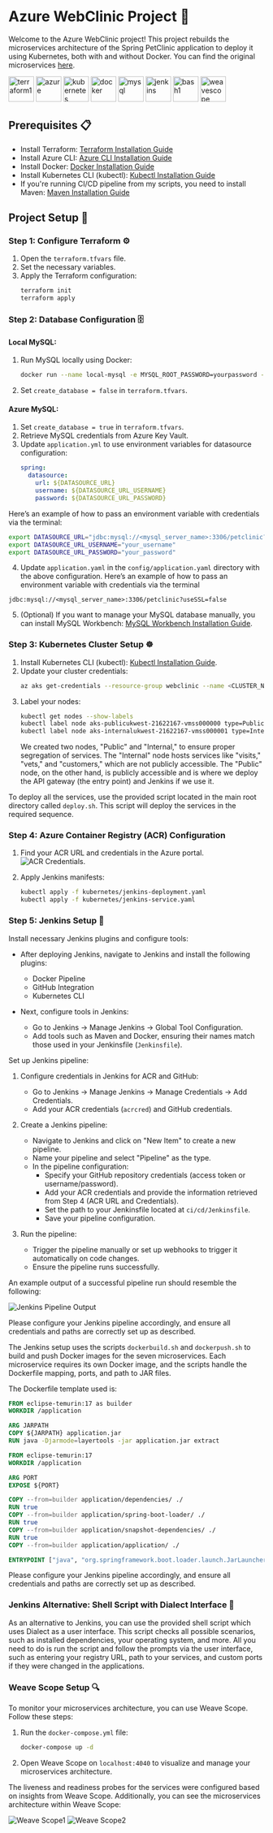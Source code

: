 # Azure WebClinic Project 🏥

Welcome to the Azure WebClinic project! This project rebuilds the microservices architecture of the Spring PetClinic application to deploy it using Kubernetes, both with and without Docker. You can find the original microservices [here](link-to-original-microservices).

<p align="left">
  <img src="screenshots/terraform1.svg" alt="terraform1" width="50" height="50"/>
  <img src="screenshots/azure.svg" alt="azure" width="50" height="50"/>
  <img src="screenshots/kubernetes.svg" alt="kubernetes" width="50" height="50"/>
  <img src="screenshots/docker.svg" alt="docker" width="50" height="50"/>
  <img src="screenshots/mysql.svg" alt="mysql" width="50" height="50"/>
  <img src="screenshots/jenkins.svg" alt="jenkins" width="50" height="50"/>
  <img src="screenshots/bash1.svg" alt="bash1" width="50" height="50"/>
  <img src="screenshots/weavescope.svg" alt="weavescope" width="50" height="50"/>
</p>

## Prerequisites 📋
- Install Terraform: [Terraform Installation Guide](terraform-installation-guide-link)
- Install Azure CLI: [Azure CLI Installation Guide](azure-cli-installation-guide-link)
- Install Docker: [Docker Installation Guide](docker-installation-guide-link)
- Install Kubernetes CLI (kubectl): [Kubectl Installation Guide](kubectl-installation-guide-link)
- If you're running CI/CD pipeline from my scripts, you need to install Maven: [Maven Installation Guide](maven-installation-guide-link)

## Project Setup 🚀

### Step 1: Configure Terraform ⚙️
1. Open the `terraform.tfvars` file.
2. Set the necessary variables.
3. Apply the Terraform configuration:
   ```sh
   terraform init
   terraform apply
   ```

### Step 2: Database Configuration 🗄️
#### Local MySQL:
1. Run MySQL locally using Docker:
   ```sh
   docker run --name local-mysql -e MYSQL_ROOT_PASSWORD=yourpassword -e MYSQL_DATABASE=petclinic -p 3306:3306 -d mysql:5.7
   ```
2. Set `create_database = false` in `terraform.tfvars`.

#### Azure MySQL:
1. Set `create_database = true` in `terraform.tfvars`.
2. Retrieve MySQL credentials from Azure Key Vault.
3. Update `application.yml` to use environment variables for datasource configuration:
   ```yaml
   spring:
     datasource:
       url: ${DATASOURCE_URL} 
       username: ${DATASOURCE_URL_USERNAME}
       password: ${DATASOURCE_URL_PASSWORD}
   ```
Here’s an example of how to pass an environment variable with credentials via the terminal:

```sh
export DATASOURCE_URL="jdbc:mysql://<mysql_server_name>:3306/petclinic?useSSL=false"
export DATASOURCE_URL_USERNAME="your_username"
export DATASOURCE_URL_PASSWORD="your_password"
```

4. Update `application.yaml` in the `config/application.yaml` directory with the above configuration.
Here’s an example of how to pass an environment variable with credentials via the terminal
```
jdbc:mysql://<mysql_server_name>:3306/petclinic?useSSL=false
```

5. (Optional) If you want to manage your MySQL database manually, you can install MySQL Workbench: [MySQL Workbench Installation Guide](mysql-workbench-installation-guide-link).

### Step 3: Kubernetes Cluster Setup ☸️
1. Install Kubernetes CLI (kubectl): [Kubectl Installation Guide](kubectl-installation-guide-link).
2. Update your cluster credentials:
   ```sh
   az aks get-credentials --resource-group webclinic --name <CLUSTER_NAME>
   ```
3. Label your nodes:
   ```sh
   kubectl get nodes --show-labels
   kubectl label node aks-publicukwest-21622167-vmss000000 type=Public
   kubectl label node aks-internalukwest-21622167-vmss000001 type=Internal
   ```
   We created two nodes, "Public" and "Internal," to ensure proper segregation of services. The "Internal" node hosts services like "visits," "vets," and "customers," which are not publicly accessible. The "Public" node, on the other hand, is publicly accessible and is where we deploy the API gateway (the entry point) and Jenkins if we use it.

To deploy all the services, use the provided script located in the main root directory called `deploy.sh`. This script will deploy the services in the required sequence.

### Step 4: Azure Container Registry (ACR) Configuration
1. Find your ACR URL and credentials in the Azure portal. ![ACR Credentials](screenshots/acr-cred.png).

2. Apply Jenkins manifests:
   ```sh
   kubectl apply -f kubernetes/jenkins-deployment.yaml
   kubectl apply -f kubernetes/jenkins-service.yaml
   ```

### Step 5: Jenkins Setup 🧩
Install necessary Jenkins plugins and configure tools:
- After deploying Jenkins, navigate to Jenkins and install the following plugins:
  - Docker Pipeline
  - GitHub Integration
  - Kubernetes CLI

- Next, configure tools in Jenkins:
  - Go to Jenkins -> Manage Jenkins -> Global Tool Configuration.
  - Add tools such as Maven and Docker, ensuring their names match those used in your Jenkinsfile (`Jenkinsfile`).

Set up Jenkins pipeline:
1. Configure credentials in Jenkins for ACR and GitHub:
   - Go to Jenkins -> Manage Jenkins -> Manage Credentials -> Add Credentials.
   - Add your ACR credentials (`acrcred`) and GitHub credentials.

2. Create a Jenkins pipeline:
   - Navigate to Jenkins and click on "New Item" to create a new pipeline.
   - Name your pipeline and select "Pipeline" as the type.
   - In the pipeline configuration:
     - Specify your GitHub repository credentials (access token or username/password).
     - Add your ACR credentials and provide the information retrieved from Step 4 (ACR URL and Credentials).
     - Set the path to your Jenkinsfile located at `ci/cd/Jenkinsfile`.
     - Save your pipeline configuration.

3. Run the pipeline:
   - Trigger the pipeline manually or set up webhooks to trigger it automatically on code changes.
   - Ensure the pipeline runs successfully.

An example output of a successful pipeline run should resemble the following:

![Jenkins Pipeline Output](screenshots/jenkinsoutput.png)

Please configure your Jenkins pipeline accordingly, and ensure all credentials and paths are correctly set up as described.

The Jenkins setup uses the scripts `dockerbuild.sh` and `dockerpush.sh` to build and push Docker images for the seven microservices. Each microservice requires its own Docker image, and the scripts handle the Dockerfile mapping, ports, and path to JAR files. 

The Dockerfile template used is:
```Dockerfile
FROM eclipse-temurin:17 as builder
WORKDIR /application

ARG JARPATH
COPY ${JARPATH} application.jar
RUN java -Djarmode=layertools -jar application.jar extract

FROM eclipse-temurin:17
WORKDIR /application

ARG PORT
EXPOSE ${PORT}

COPY --from=builder application/dependencies/ ./
RUN true
COPY --from=builder application/spring-boot-loader/ ./
RUN true
COPY --from=builder application/snapshot-dependencies/ ./
RUN true
COPY --from=builder application/application/ ./

ENTRYPOINT ["java", "org.springframework.boot.loader.launch.JarLauncher"]
```

Please configure your Jenkins pipeline accordingly, and ensure all credentials and paths are correctly set up as described.

### Jenkins Alternative: Shell Script with Dialect Interface 🐚
As an alternative to Jenkins, you can use the provided shell script which uses Dialect as a user interface. This script checks all possible scenarios, such as installed dependencies, your operating system, and more. All you need to do is run the script and follow the prompts via the user interface, such as entering your registry URL, path to your services, and custom ports if they were changed in the applications.


### Weave Scope Setup 🔍
To monitor your microservices architecture, you can use Weave Scope. Follow these steps:

1. Run the `docker-compose.yml` file:
   ```sh
   docker-compose up -d
   ```
2. Open Weave Scope on `localhost:4040` to visualize and manage your microservices architecture.

The liveness and readiness probes for the services were configured based on insights from Weave Scope. Additionally, you can see the microservices architecture within Weave Scope:

![Weave Scope1](screenshots/weave1.png)
![Weave Scope2](screenshots/weave2.png)